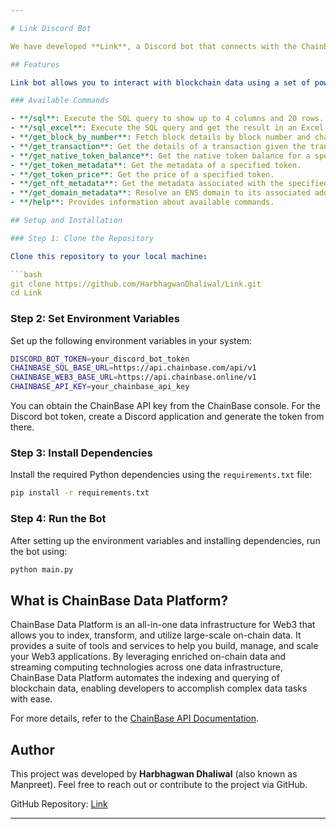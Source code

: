 ```yaml
---

# Link Discord Bot

We have developed **Link**, a Discord bot that connects with the ChainBase blockchain. It's an open-source project that anyone can use.

## Features

Link bot allows you to interact with blockchain data using a set of powerful commands:

### Available Commands

- **/sql**: Execute the SQL query to show up to 4 columns and 20 rows.
- **/sql_excel**: Execute the SQL query and get the result in an Excel file.
- **/get_block_by_number**: Fetch block details by block number and chain ID.
- **/get_transaction**: Get the details of a transaction given the transaction hash.
- **/get_native_token_balance**: Get the native token balance for a specified address.
- **/get_token_metadata**: Get the metadata of a specified token.
- **/get_token_price**: Get the price of a specified token.
- **/get_nft_metadata**: Get the metadata associated with the specified NFT.
- **/get_domain_metadata**: Resolve an ENS domain to its associated address.
- **/help**: Provides information about available commands.

## Setup and Installation

### Step 1: Clone the Repository

Clone this repository to your local machine:

```bash
git clone https://github.com/HarbhagwanDhaliwal/Link.git
cd Link
```

### Step 2: Set Environment Variables

Set up the following environment variables in your system:

```bash
DISCORD_BOT_TOKEN=your_discord_bot_token
CHAINBASE_SQL_BASE_URL=https://api.chainbase.com/api/v1
CHAINBASE_WEB3_BASE_URL=https://api.chainbase.online/v1
CHAINBASE_API_KEY=your_chainbase_api_key
```

You can obtain the ChainBase API key from the ChainBase console. For the Discord bot token, create a Discord application and generate the token from there.

### Step 3: Install Dependencies

Install the required Python dependencies using the `requirements.txt` file:

```bash
pip install -r requirements.txt
```

### Step 4: Run the Bot

After setting up the environment variables and installing dependencies, run the bot using:

```bash
python main.py
```

## What is ChainBase Data Platform?

ChainBase Data Platform is an all-in-one data infrastructure for Web3 that allows you to index, transform, and utilize large-scale on-chain data. It provides a suite of tools and services to help you build, manage, and scale your Web3 applications. By leveraging enriched on-chain data and streaming computing technologies across one data infrastructure, ChainBase Data Platform automates the indexing and querying of blockchain data, enabling developers to accomplish complex data tasks with ease.

For more details, refer to the [ChainBase API Documentation](https://docs.chainbase.com/api-reference/overview).

## Author

This project was developed by **Harbhagwan Dhaliwal** (also known as Manpreet). Feel free to reach out or contribute to the project via GitHub.

GitHub Repository: [Link](https://github.com/HarbhagwanDhaliwal/Link/)

--- 
```

